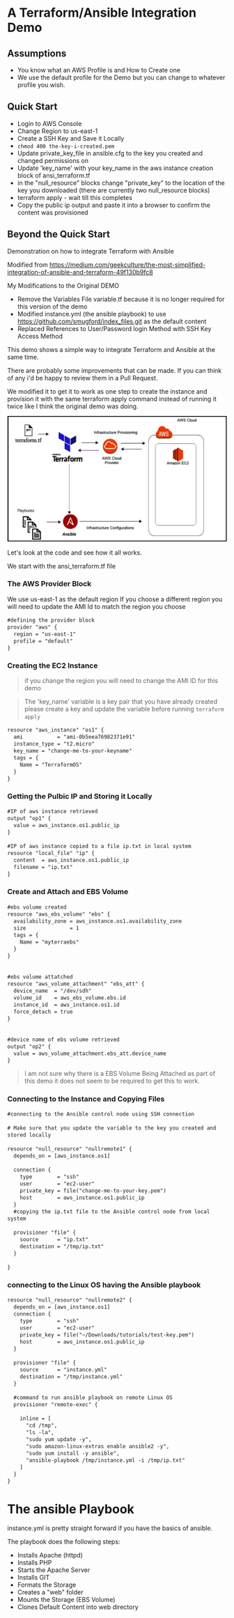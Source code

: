 # A Terraform/Ansible Integration Demo

## Assumptions 
* You know what an AWS Profile is and How to Create one
* We use the default profile for the Demo but you can change to whatever profile you wish.
## Quick Start
* Login to AWS Console
* Change Region to us-east-1
* Create a SSH Key and Save it Locally
* ```chmod 400 the-key-i-created.pem```
* Update private_key_file in ansible.cfg to the key you created and changed permissions on
* Update 'key_name' with your key_name in the aws instance creation block of ansi_terraform.tf
* in the "null_resource" blocks change "private_key" to the location of the key you downloaded (there are currently two null_resource blocks)
* terraform apply - wait till this completes
* Copy the public ip output and paste it into a browser to confirm the content was provisioned

## Beyond the Quick Start

Demonstration on how to integrate Terraform with Ansible

Modified from https://medium.com/geekculture/the-most-simplified-integration-of-ansible-and-terraform-49f130b9fc8

My Modifications to the Original DEMO
* Remove the Variables File variable.tf because it is no longer required for this version of the demo
* Modified instance.yml (the ansible playbook) to use https://github.com/smugford/index_files.git as the default content
* Replaced References to User/Password login Method with SSH Key Access Method

This demo shows a simple way to integrate Terraform and Ansible at the same time.

There are probably some improvements that can be made. If you can think of any i'd be happy to review them in a Pull Request.

We modified it to get it to work as one step to create the instance and provision it with the same terraform apply command instead of running it twice like I think the original demo was doing.

![Infrastructure Diagram](/infra_diagram.webp?raw=true "Infrastructure Diagram")


Let's look at the code and see how it all works.

We start with the ansi_terraform.tf file

### The AWS Provider Block
We use us-east-1 as the default region
If you choose a different region you will need to update the AMI Id to match the region you choose

```
#defining the provider block
provider "aws" {
  region = "us-east-1"
  profile = "default"	
}
```

### Creating the EC2 Instance

> if you change the region you will need to change the AMI ID for this demo

> The 'key_name' variable is a key pair that you have already created please create a key and update the variable before running ```terraform apply```


```#aws instance creation
resource "aws_instance" "os1" {
  ami           = "ami-0b5eea76982371e91"
  instance_type = "t2.micro"
  key_name = "change-me-to-your-keyname"
  tags = {
    Name = "TerraformOS"
  }
}
```

### Getting the Pulbic IP and Storing it Locally

```
#IP of aws instance retrieved
output "op1" {
  value = aws_instance.os1.public_ip
}

#IP of aws instance copied to a file ip.txt in local system
resource "local_file" "ip" {
  content  = aws_instance.os1.public_ip
  filename = "ip.txt"
}
```

### Create and Attach and EBS Volume

```
#ebs volume created
resource "aws_ebs_volume" "ebs" {
  availability_zone = aws_instance.os1.availability_zone
  size              = 1
  tags = {
    Name = "myterraebs"
  }
}


#ebs volume attatched
resource "aws_volume_attachment" "ebs_att" {
  device_name  = "/dev/sdh"
  volume_id    = aws_ebs_volume.ebs.id
  instance_id  = aws_instance.os1.id
  force_detach = true
}


#device name of ebs volume retrieved
output "op2" {
  value = aws_volume_attachment.ebs_att.device_name
}
```
> I am not sure why there is a EBS Volume Being Attached as part of this demo it does not seem to be required to get this to work. 

### Connecting to the Instance and Copying Files

```
#connecting to the Ansible control node using SSH connection

# Make sure that you update the variable to the key you created and stored locally

resource "null_resource" "nullremote1" {
  depends_on = [aws_instance.os1]

  connection {
    type        = "ssh"
    user        = "ec2-user"
    private_key = file("change-me-to-your-key.pem")
    host        = aws_instance.os1.public_ip
  }
  #copying the ip.txt file to the Ansible control node from local system

  provisioner "file" {
    source      = "ip.txt"
    destination = "/tmp/ip.txt"
  }

}
```

### connecting to the Linux OS having the Ansible playbook
```
resource "null_resource" "nullremote2" {
  depends_on = [aws_instance.os1]
  connection {
    type        = "ssh"
    user        = "ec2-user"
    private_key = file("~/Downloads/tutorials/test-key.pem")
    host        = aws_instance.os1.public_ip
  }

  provisioner "file" {
    source      = "instance.yml"
    destination = "/tmp/instance.yml"
  }

  #command to run ansible playbook on remote Linux OS
  provisioner "remote-exec" {

    inline = [
      "cd /tmp",
      "ls -la",
      "sudo yum update -y",
      "sudo amazon-linux-extras enable ansible2 -y",
      "sudo yum install -y ansible",
      "ansible-playbook /tmp/instance.yml -i /tmp/ip.txt"
    ]
  }
}
```

# The ansible Playbook
instance.yml is pretty straight forward if you have the basics of ansible.

The playbook does the following steps:
* Installs Apache (httpd)
* Installs PHP
* Starts the Apache Server
* Installs GIT
* Formats the Storage
* Creates a "web" folder
* Mounts the Storage (EBS Volume)
* Clones Default Content into web directory